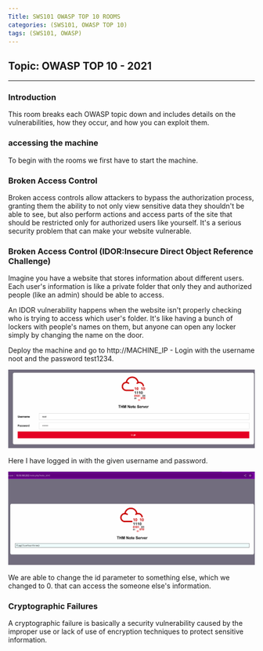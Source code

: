 ```yaml
---
Title: SWS101 OWASP TOP 10 ROOMS
categories: (SWS101, OWASP TOP 10)
tags: (SWS101, OWASP)
---
```


## Topic: OWASP TOP 10 - 2021 
----

### Introduction 

This room breaks each OWASP topic down and includes details on the vulnerabilities, how they occur, and how you can exploit them.

### accessing the machine 

To begin with the rooms we first have to start the machine.

###  Broken Access Control

Broken access controls allow attackers to bypass the authorization process, granting them the ability to not only view sensitive data they shouldn't be able to see, but also perform actions and access parts of the site that should be restricted only for authorized users like yourself. It's a serious security problem that can make your website vulnerable.

### Broken Access Control (IDOR:Insecure Direct Object Reference Challenge) 

Imagine you have a website that stores information about different users. Each user's information is like a private folder that only they and authorized people (like an admin) should be able to access.

An IDOR vulnerability happens when the website isn't properly checking who is trying to access which user's folder. It's like having a bunch of lockers with people's names on them, but anyone can open any locker simply by changing the name on the door.

Deploy the machine and go to http://MACHINE_IP - Login with the username noot and the password test1234.

![IDORtest](/assets/img/IDORtest.png)

Here I have logged in with the given username and password.

![IDORflag](/assets/img/idorflag.png)

We are able to change the id parameter to something else, which we changed to 0. that can access the someone else's information.

### Cryptographic Failures

A cryptographic failure is basically a security vulnerability caused by the improper use or lack of use of encryption techniques to protect sensitive information.



